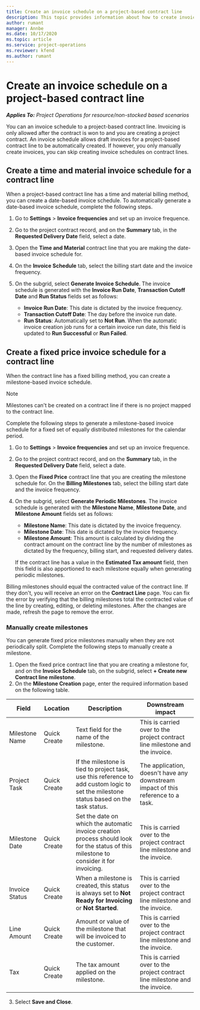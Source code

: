 ```yaml
---
title: Create an invoice schedule on a project-based contract line
description: This topic provides information about how to create invoice schedules and milestones on contract lines. 
author: rumant
manager: Annbe
ms.date: 10/17/2020
ms.topic: article
ms.service: project-operations
ms.reviewer: kfend 
ms.author: rumant
---
```


# Create an invoice schedule on a project-based contract line 

_**Applies To:** Project Operations for resource/non-stocked based scenarios_

You can an invoice schedule to a  project-based contract line. Invoicing is only allowed after the contract is won to and you are creating a project contract. An invoice schedule allows draft invoices for a project-based contract line to be automatically created. If however, you only manually create invoices, you can skip creating invoice schedules on contract lines.

## Create a time and material invoice schedule for a contract line

When a project-based contract line has a time and material billing method, you can create a date-based invoice schedule. To automatically generate a date-based invoice schedule, complete the following steps.

1. Go to **Settings** > **Invoice frequencies** and set up an invoice frequence.
2. Go to the project contract record, and on the **Summary** tab, in the **Requested Delivery Date** field, select a date.
3. Open the **Time and Material** contract line that you are making the date-based invoice schedule for. 
4. On the **Invoice Schedule** tab, select the billing start date and the invoice frequency.
5. On the subgrid, select **Generate Invoice Schedule**. The invoice schedule is generated with the **Invoice Run Date**, **Transaction Cutoff Date** and **Run Status** fields set as follows:

    - **Invoice Run Date**: This date is dictated by the invoice frequency.
    - **Transaction Cutoff Date**: The day before the invoice run date.
    - **Run Status**: Automatically set to **Not Run**. When the automatic invoice creation job runs for a certain invoice run date, this field is updated to **Run Successful** or **Run Failed**.

## Create a fixed price invoice schedule for a contract line

When the contract line has a fixed billing method, you can create a milestone-based invoice schedule. 

> [!NOTE]
> Milestones can't be created on a contract line if there is no project mapped to the contract line.

Complete the following steps to generate a milestone-based invoice schedule for a fixed set of equally distributed milestones for the calendar period.

1. Go to **Settings** > **Invoice frequencies** and set up an invoice frequence.
2. Go to the project contract record, and on the **Summary** tab, in the **Requested Delivery Date** field, select a date.
3. Open the **Fixed Price** contract line that you are creating the milestone schedule for. On the **Billing Milestones** tab, select the billing start date and the invoice frequency. 
4. On the subgrid, select **Generate Periodic Milestones**. The  invoice schedule is generated with the **Milestone Name**, **Milestone Date**, and **Milestone Amount** fields set as follows:

    - **Milestone Name**: This date is dictated by the invoice frequency.
    - **Milestone Date**: This date is dictated by the invoice frequency.
    - **Milestone Amount**: This amount is calculated by dividing the contract amount on the contract line by the number of milestones as dictated by the frequency, billing start, and requested delivery dates.

    If the contract line has a value in the **Estimated Tax amount** field, then this field is also apportioned to each milestone equally when generating periodic milestones.

Billing milestones should equal the contracted value of the contract line. If they don't, you will receive an  error on the **Contract Line** page. You can fix the error by verifying that the billing milestones total the contracted value of the line by creating, editing, or deleting milestones. After the changes are made, refresh the page to remove the error.

### Manually create milestones

You can generate fixed price milestones manually when they are not periodically split. Complete the following steps to manually create a milestone.

1. Open the fixed price contract line that you are creating a milestone for, and on the **Invoice Schedule** tab, on the subgrid, select **+ Create new Contract line milestone**. 
2. On the **Milestone Creation** page, enter the required information based on the following table.

| Field | Location | Description | Downstream impact |
| --- | --- | --- | --- |
| Milestone Name | Quick Create | Text field for the name of the milestone. | This is carried over to the project contract line milestone and the invoice. |
| Project Task | Quick Create | If the milestone is tied to project task, use this reference to add custom logic to set the milestone status based on the task status. | The application, doesn't have any downstream impact of this reference to a task. |
| Milestone Date | Quick Create | Set the date on which the automatic invoice creation process should look for the status of this milestone to consider it for invoicing. | This is carried over to the project contract line milestone and the invoice. |
| Invoice Status | Quick Create | When a milestone is created, this status is always set to **Not Ready for Invoicing** or **Not Started**. | This is carried over to the project contract line milestone and the invoice. |
| Line Amount | Quick Create | Amount or value of the milestone that will be invoiced to the customer. | This is carried over to the project contract line milestone and the invoice. |
| Tax | Quick Create | The tax amount applied on the milestone. | This is carried over to the project contract line milestone and the invoice. |

3. Select **Save and Close**.
